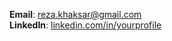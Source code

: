 <link rel="stylesheet" type="text/css" href="styles.css">

**Email**: reza.khaksar@gmail.com  
**LinkedIn**: [linkedin.com/in/yourprofile](https://www.linkedin.com/in/reza-khaksar-9a180324a)
